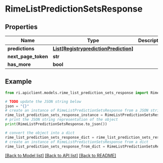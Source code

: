 # RimeListPredictionSetsResponse


## Properties

Name | Type | Description | Notes
------------ | ------------- | ------------- | -------------
**predictions** | [**List[RegistrypredictionPrediction]**](RegistrypredictionPrediction.md) |  | [optional] 
**next_page_token** | **str** |  | [optional] 
**has_more** | **bool** |  | [optional] 

## Example

```python
from ri.apiclient.models.rime_list_prediction_sets_response import RimeListPredictionSetsResponse

# TODO update the JSON string below
json = "{}"
# create an instance of RimeListPredictionSetsResponse from a JSON string
rime_list_prediction_sets_response_instance = RimeListPredictionSetsResponse.from_json(json)
# print the JSON string representation of the object
print(RimeListPredictionSetsResponse.to_json())

# convert the object into a dict
rime_list_prediction_sets_response_dict = rime_list_prediction_sets_response_instance.to_dict()
# create an instance of RimeListPredictionSetsResponse from a dict
rime_list_prediction_sets_response_from_dict = RimeListPredictionSetsResponse.from_dict(rime_list_prediction_sets_response_dict)
```
[[Back to Model list]](../README.md#documentation-for-models) [[Back to API list]](../README.md#documentation-for-api-endpoints) [[Back to README]](../README.md)


